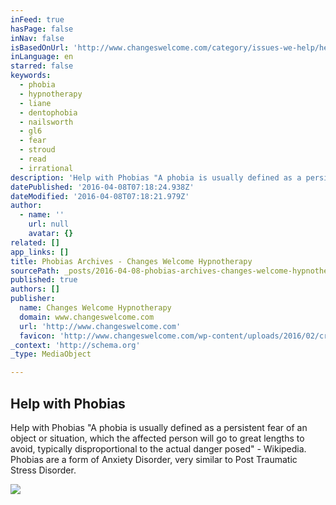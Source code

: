 ```yaml
---
inFeed: true
hasPage: false
inNav: false
isBasedOnUrl: 'http://www.changeswelcome.com/category/issues-we-help/help-with-phobias/'
inLanguage: en
starred: false
keywords:
  - phobia
  - hypnotherapy
  - liane
  - dentophobia
  - nailsworth
  - gl6
  - fear
  - stroud
  - read
  - irrational
description: 'Help with Phobias "A phobia is usually defined as a persistent fear of an object or situation, which the affected person will go to great lengths to avoid, typically disproportional to the actual danger posed" - Wikipedia. Phobias are a form of Anxiety Disorder, very similar to Post Traumatic Stress Disorder.'
datePublished: '2016-04-08T07:18:24.938Z'
dateModified: '2016-04-08T07:18:21.979Z'
author:
  - name: ''
    url: null
    avatar: {}
related: []
app_links: []
title: Phobias Archives - Changes Welcome Hypnotherapy
sourcePath: _posts/2016-04-08-phobias-archives-changes-welcome-hypnotherapy.md
published: true
authors: []
publisher:
  name: Changes Welcome Hypnotherapy
  domain: www.changeswelcome.com
  url: 'http://www.changeswelcome.com'
  favicon: 'http://www.changeswelcome.com/wp-content/uploads/2016/02/cropped-ChangesWelcome.com_-192x192.png'
_context: 'http://schema.org'
_type: MediaObject

---
```

<article style=""><h1>Help with Phobias</h1><p>Help with Phobias "A phobia is usually defined as a persistent fear of an object or situation, which the affected person will go to great lengths to avoid, typically disproportional to the actual danger posed" - Wikipedia. Phobias are a form of Anxiety Disorder, very similar to Post Traumatic Stress Disorder.</p><img src="https://s3-us-west-2.amazonaws.com/the-grid-img/p/1d862fc96f207ad42a492b9b025e0770bd5e0a6e.jpg" /></article>